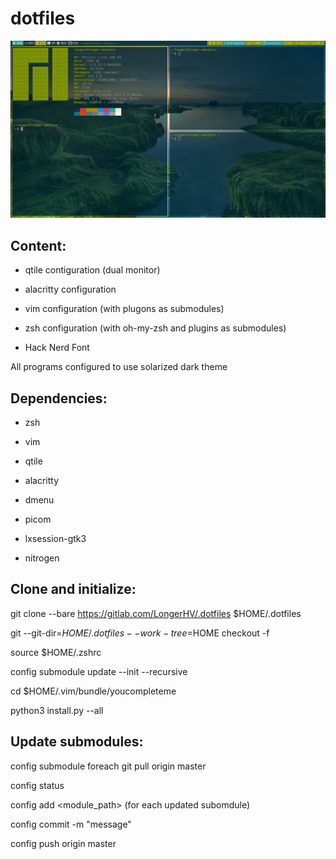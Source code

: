 # dotfiles

![qtile screen](/Obrazy/qtile_shot.png)

## Content:

- qtile contiguration (dual monitor)

- alacritty configuration

- vim configuration (with plugons as submodules)

- zsh configuration (with oh-my-zsh and plugins as submodules)

- Hack Nerd Font

All programs configured to use solarized dark theme

## Dependencies:

- zsh

- vim

- qtile

- alacritty

- dmenu

- picom

- lxsession-gtk3

- nitrogen

## Clone and initialize:

git clone --bare https://gitlab.com/LongerHV/.dotfiles $HOME/.dotfiles

git --git-dir=$HOME/.dotfiles --work-tree=$HOME checkout -f

source $HOME/.zshrc

config submodule update --init --recursive

cd $HOME/.vim/bundle/youcompleteme

python3 install.py --all

## Update submodules:
config submodule foreach git pull origin master

config status

config add <module_path> (for each updated subomdule)

config commit -m "message"

config push origin master
